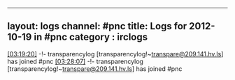 
---
layout: logs
channel: #pnc
title: Logs for 2012-10-19 in #pnc
category : irclogs
---
<a href="#03:19:20" name="03:19:20" class="time">[03:19:20]</a> -!- <span class="join">transparencylog</span> [transparencylog!~transpare@209.141.hv.ls] has joined #pnc
<a href="#03:28:07" name="03:28:07" class="time">[03:28:07]</a> -!- <span class="join">transparencylog</span> [transparencylog!~transpare@209.141.hv.ls] has joined #pnc


